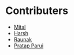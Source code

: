 # Contributers

- [Mital](https://github.com/mitalrs)
- [Harsh](https://github.com/Harsh-Singh-Rajput)
- [Raunak](https://github.com/raunak-dev-edu)
- [Pratap Parui](https://github.com/pratap360)
